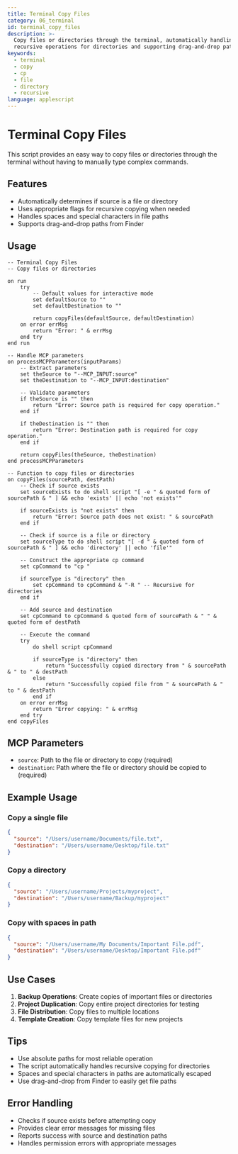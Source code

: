 ```yaml
---
title: Terminal Copy Files
category: 06_terminal
id: terminal_copy_files
description: >-
  Copy files or directories through the terminal, automatically handling
  recursive operations for directories and supporting drag-and-drop paths.
keywords:
  - terminal
  - copy
  - cp
  - file
  - directory
  - recursive
language: applescript
---
```


# Terminal Copy Files

This script provides an easy way to copy files or directories through the terminal without having to manually type complex commands.

## Features

- Automatically determines if source is a file or directory
- Uses appropriate flags for recursive copying when needed
- Handles spaces and special characters in file paths
- Supports drag-and-drop paths from Finder

## Usage

```applescript
-- Terminal Copy Files
-- Copy files or directories

on run
	try
		-- Default values for interactive mode
		set defaultSource to ""
		set defaultDestination to ""
		
		return copyFiles(defaultSource, defaultDestination)
	on error errMsg
		return "Error: " & errMsg
	end try
end run

-- Handle MCP parameters
on processMCPParameters(inputParams)
	-- Extract parameters
	set theSource to "--MCP_INPUT:source"
	set theDestination to "--MCP_INPUT:destination"
	
	-- Validate parameters
	if theSource is "" then
		return "Error: Source path is required for copy operation."
	end if
	
	if theDestination is "" then
		return "Error: Destination path is required for copy operation."
	end if
	
	return copyFiles(theSource, theDestination)
end processMCPParameters

-- Function to copy files or directories
on copyFiles(sourcePath, destPath)
	-- Check if source exists
	set sourceExists to do shell script "[ -e " & quoted form of sourcePath & " ] && echo 'exists' || echo 'not exists'"
	
	if sourceExists is "not exists" then
		return "Error: Source path does not exist: " & sourcePath
	end if
	
	-- Check if source is a file or directory
	set sourceType to do shell script "[ -d " & quoted form of sourcePath & " ] && echo 'directory' || echo 'file'"
	
	-- Construct the appropriate cp command
	set cpCommand to "cp "
	
	if sourceType is "directory" then
		set cpCommand to cpCommand & "-R " -- Recursive for directories
	end if
	
	-- Add source and destination
	set cpCommand to cpCommand & quoted form of sourcePath & " " & quoted form of destPath
	
	-- Execute the command
	try
		do shell script cpCommand
		
		if sourceType is "directory" then
			return "Successfully copied directory from " & sourcePath & " to " & destPath
		else
			return "Successfully copied file from " & sourcePath & " to " & destPath
		end if
	on error errMsg
		return "Error copying: " & errMsg
	end try
end copyFiles
```

## MCP Parameters

- `source`: Path to the file or directory to copy (required)
- `destination`: Path where the file or directory should be copied to (required)

## Example Usage

### Copy a single file
```json
{
  "source": "/Users/username/Documents/file.txt",
  "destination": "/Users/username/Desktop/file.txt"
}
```

### Copy a directory
```json
{
  "source": "/Users/username/Projects/myproject",
  "destination": "/Users/username/Backup/myproject"
}
```

### Copy with spaces in path
```json
{
  "source": "/Users/username/My Documents/Important File.pdf",
  "destination": "/Users/username/Desktop/Important File.pdf"
}
```

## Use Cases

1. **Backup Operations**: Create copies of important files or directories
2. **Project Duplication**: Copy entire project directories for testing
3. **File Distribution**: Copy files to multiple locations
4. **Template Creation**: Copy template files for new projects

## Tips

- Use absolute paths for most reliable operation
- The script automatically handles recursive copying for directories
- Spaces and special characters in paths are automatically escaped
- Use drag-and-drop from Finder to easily get file paths

## Error Handling

- Checks if source exists before attempting copy
- Provides clear error messages for missing files
- Reports success with source and destination paths
- Handles permission errors with appropriate messages